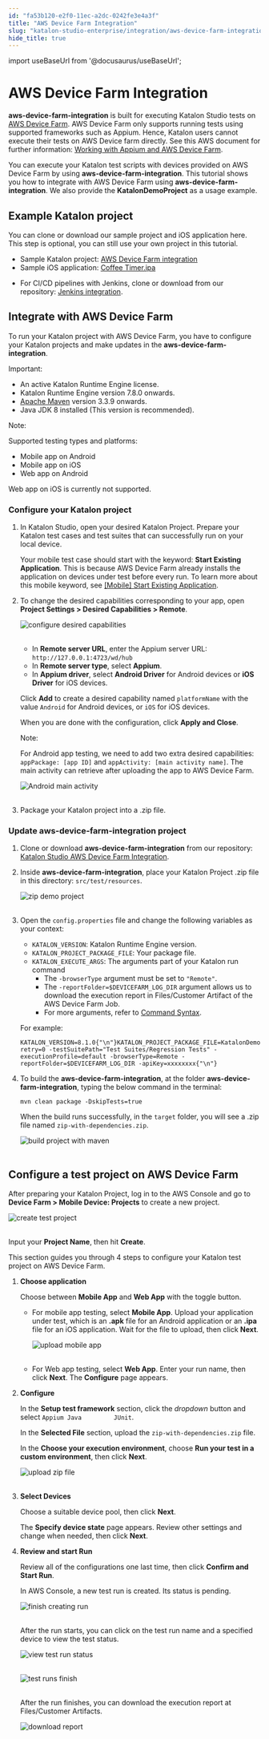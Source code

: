 ```yaml
---
id: "fa53b120-e2f0-11ec-a2dc-0242fe3e4a3f"
title: "AWS Device Farm Integration"
slug: "katalon-studio-enterprise/integration/aws-device-farm-integration"
hide_title: true
---
```

import useBaseUrl from '@docusaurus/useBaseUrl';


# <a id="id" class="anchor_top_offset"/><a id="ariaid-title1" class="anchor_top_offset"/>AWS Device Farm Integration

<p xmlns="http://www.w3.org/1999/xhtml" className="p"><strong className="ph b">aws-device-farm-integration</strong> is built for   executing Katalon Studio tests on <a className="xref j-external-link" href="https://aws.amazon.com/device-farm/" target="_blank">AWS Device Farm</a>. AWS   Device Farm only supports running tests using supported frameworks   such as Appium. Hence, Katalon users cannot execute their tests on   AWS Device farm directly. See this AWS document for further   information: <a className="xref j-external-link" href="https://docs.aws.amazon.com/devicefarm/latest/developerguide/test-types-appium.html" target="_blank">Working     with Appium and AWS Device Farm</a>.</p> 
<p xmlns="http://www.w3.org/1999/xhtml" className="p">You can execute your Katalon test scripts with devices provided   on AWS Device Farm by using   <strong className="ph b">aws-device-farm-integration</strong>. This tutorial shows   you how to integrate with AWS Device Farm using   <strong className="ph b">aws-device-farm-integration</strong>. We also provide the   <strong className="ph b">KatalonDemoProject</strong> as a usage example.</p> 

## <a id="id_1" class="anchor_top_offset"/>Example Katalon project

<p xmlns="http://www.w3.org/1999/xhtml" className="p">You can clone or download our sample project and iOS application   here. This step is optional, you can still use your own project in   this tutorial.</p> 
<ul xmlns="http://www.w3.org/1999/xhtml" className="ul"><li className="li">Sample Katalon project: <a className="xref j-external-link" href="https://github.com/katalon-studio-samples/aws-device-farm-integration/tree/main/aut/KatalonDemoProject" target="_blank">AWS Device Farm integration</a></li><li className="li">Sample iOS application: <a className="xref j-external-link" href="https://github.com/katalon-studio-samples/aws-device-farm-integration/blob/main/aut/Coffee%20Timer.ipa" target="_blank">Coffee       Timer.ipa</a>   </li><li className="li"><p className="p">For CI/CD pipelines with Jenkins, clone or download from our       repository: <a className="xref j-external-link" href="https://github.com/katalon-studio-samples/ci-samples" target="_blank">Jenkins         integration</a>.</p></li></ul> 

## <a id="id_2" class="anchor_top_offset"/>Integrate with AWS Device Farm

<p xmlns="http://www.w3.org/1999/xhtml" className="p">To run your Katalon project with AWS Device Farm, you have to   configure your Katalon projects and make updates in the   <strong className="ph b">aws-device-farm-integration</strong>.</p> 
<div xmlns="http://www.w3.org/1999/xhtml" className="note important note_important"><span className="note__title">Important:</span> 
  <ul className="ul"><li className="li">An active Katalon Runtime Engine license.</li><li className="li">Katalon Runtime Engine version 7.8.0 onwards.</li><li className="li">
      <a className="xref j-external-link" href="https://maven.apache.org/download.cgi" target="_blank">Apache
        Maven</a> version 3.3.9 onwards.</li><li className="li">Java JDK 8 installed (This version is recommended).</li></ul>
</div>
<div xmlns="http://www.w3.org/1999/xhtml" className="note note note_note"><span className="note__title">Note:</span> <p className="p">Supported testing types and platforms:</p><ul className="ul"><li className="li">Mobile app on Android</li><li className="li">Mobile app on iOS</li><li className="li">Web app on Android</li></ul>
  <p className="p">Web app on iOS is currently not supported.</p>
</div>

### <a id="id_3" class="anchor_top_offset"/>Configure your Katalon project

<ol xmlns="http://www.w3.org/1999/xhtml" className="ol"><li className="li">     <p className="p">In Katalon Studio, open your desired Katalon Project. Prepare       your Katalon test cases and test suites that can successfully run       on your local device.</p>     <p className="p">Your mobile test case should start with the keyword:       <strong className="ph b">Start Existing Application</strong>. This is because AWS       Device Farm already installs the application on devices under test       before every run. To learn more about this mobile keyword, see <a className="xref" href="/docs/katalon-studio-enterprise/keywords/mobile-keywords/mobile-start-existing-application">[Mobile]         Start Existing Application</a>.</p>   </li><li className="li">     <p className="p">To change the desired capabilities corresponding to your app,       open <strong className="ph b">Project Settings &gt; Desired Capabilities &gt;         Remote</strong>.</p>     <p className="p">       <img className="image" src={useBaseUrl("https://github.com/katalon-studio/docs-images/raw/master/katalon-studio/docs/aws-device-farm-integration/KS-AWS-Enable-AWS.png")} width={700} alt="configure desired capabilities" /><br /><br />     </p>     <ul className="ul"><li className="li">In <strong className="ph b">Remote server URL</strong>, enter the Appium server         URL: <code className="ph codeph">http://127.0.0.1:4723/wd/hub         </code></li><li className="li">In <strong className="ph b">Remote server type</strong>, select         <strong className="ph b">Appium</strong>.</li><li className="li">In <strong className="ph b">Appium driver</strong>, select <strong className="ph b">Android           Driver</strong> for Android devices or <strong className="ph b">iOS Driver</strong>         for iOS devices.</li></ul>     <p className="p">Click <strong className="ph b">Add</strong> to create a desired capability named       <code className="ph codeph">platformName</code> with the value <code className="ph codeph">Android</code> for       Android devices, or <code className="ph codeph">iOS</code> for iOS devices.</p>     <p className="p">When you are done with the configuration, click <strong className="ph b">Apply         and Close</strong>.</p>     <div className="note note note_note"><span className="note__title">Note:</span>        <p className="p">For Android app testing, we need to add two extra desired         capabilities: <code className="ph codeph">appPackage: [app ID]</code> and         <code className="ph codeph">appActivity: [main activity name]</code>. The main activity         can retrieve after uploading the app to AWS Device Farm.</p>       <p className="p">         <img className="image" src={useBaseUrl("https://github.com/katalon-studio/docs-images/raw/master/katalon-studio/docs/aws-device-farm-integration/android-main-activity.png")} width={400} alt="Android main activity" /><br /><br />       </p>     </div>   </li><li className="li">     <p className="p">Package your Katalon project into a .zip file.</p>   </li></ol> 

### <a id="id_4" class="anchor_top_offset"/>Update aws-device-farm-integration project

<ol xmlns="http://www.w3.org/1999/xhtml" className="ol"><li className="li">Clone or download <strong className="ph b">aws-device-farm-integration</strong>     from our repository: <a className="xref j-external-link" href="https://github.com/katalon-studio-samples/aws-device-farm-integration" target="_blank">Katalon       Studio AWS Device Farm Integration</a>.</li><li className="li">     <p className="p">Inside <strong className="ph b">aws-device-farm-integration</strong>, place your       Katalon Project .zip file in this directory:       <code className="ph codeph">src/test/resources</code>.</p>     <p className="p">       <img className="image" src={useBaseUrl("https://github.com/katalon-studio/docs-images/raw/master/katalon-studio/docs/aws-device-farm-integration/zip-demo-project.png")} width={400} alt="zip demo project" /><br /><br />     </p>   </li><li className="li">     <p className="p">Open the <code className="ph codeph">config.properties</code> file and change the       following variables as your context:</p>     <ul className="ul"><li className="li">         <code className="ph codeph">KATALON_VERSION</code>: Katalon Runtime Engine         version.</li><li className="li">         <code className="ph codeph">KATALON_PROJECT_PACKAGE_FILE</code>: Your package         file.</li><li className="li">         <code className="ph codeph">KATALON_EXECUTE_ARGS</code>: The arguments part of your         Katalon run command          <ul className="ul"><li className="li">The <code className="ph codeph">-browserType</code> argument must be set to             <code className="ph codeph">"Remote"</code>.</li><li className="li">The <code className="ph codeph">-reportFolder=$DEVICEFARM_LOG_DIR</code> argument             allows us to download the execution report in Files/Customer             Artifact of the AWS Device Farm Job.</li><li className="li">For more arguments, refer to <a className="xref" href="/docs/katalon-runtime-engine/command-syntax-command-lineconsole-mode-execution#concept-1437">Command               Syntax</a>.</li></ul>       </li></ul>     <p className="p">For example:</p>     <pre className="pre codeblock"><code>KATALON_VERSION=8.1.0{"\n"}KATALON_PROJECT_PACKAGE_FILE=KatalonDemoProject.zip{"\n"}KATALON_EXECUTE_ARGS=-retry=0 -testSuitePath="Test Suites/Regression Tests" -executionProfile=default -browserType=Remote -reportFolder=$DEVICEFARM_LOG_DIR -apiKey=xxxxxxxx{"\n"}</code></pre>   </li><li className="li">     <p className="p">To build the <strong className="ph b">aws-device-farm-integration</strong>, at       the folder <strong className="ph b">aws-device-farm-integration</strong>, typing the       below command in the terminal:</p>     <p className="p">       <code className="ph codeph">mvn clean package -DskipTests=true</code>     </p>     <p className="p">When the build runs successfully, in the <code className="ph codeph">target</code>       folder, you will see a .zip file named       <code className="ph codeph">zip-with-dependencies.zip</code>.</p>     <p className="p">       <img className="image" src={useBaseUrl("https://github.com/katalon-studio/docs-images/raw/master/katalon-studio/docs/aws-device-farm-integration/2-build-project-with-maven.png")} width={500} alt="build project with maven" /><br /><br />     </p>   </li></ol> 

## <a id="id_5" class="anchor_top_offset"/>Configure a test project on AWS Device Farm

<p xmlns="http://www.w3.org/1999/xhtml" className="p">After preparing your Katalon Project, log in to the AWS Console   and go to <strong className="ph b">Device Farm &gt; Mobile Device: Projects</strong>   to create a new project.</p> 
<p xmlns="http://www.w3.org/1999/xhtml" className="p">   <img className="image" src={useBaseUrl("https://github.com/katalon-studio/docs-images/raw/master/katalon-studio/docs/aws-device-farm-integration/3-create-test-project.png")} width={700} alt="create test project" /><br /><br /> </p> 
<p xmlns="http://www.w3.org/1999/xhtml" className="p">Input your <strong className="ph b">Project Name</strong>, then hit   <strong className="ph b">Create</strong>.</p> 
<p xmlns="http://www.w3.org/1999/xhtml" className="p">This section guides you through 4 steps to configure your   Katalon test project on AWS Device Farm.</p> 
<ol xmlns="http://www.w3.org/1999/xhtml" className="ol"><li className="li">     <p className="p"><strong className="ph b">Choose application</strong>     </p>     <p className="p">Choose between <strong className="ph b">Mobile App</strong> and <strong className="ph b">Web         App</strong> with the toggle button.</p>     <ul className="ul"><li className="li">         <p className="p">For mobile app testing, select <strong className="ph b">Mobile App</strong>.           Upload your application under test, which is an           <strong className="ph b">.apk</strong> file for an Android application or an           <strong className="ph b">.ipa</strong> file for an iOS application. Wait for the           file to upload, then click <strong className="ph b">Next</strong>.</p>         <p className="p">           <img className="image" src={useBaseUrl("https://github.com/katalon-studio/docs-images/raw/master/katalon-studio/docs/aws-device-farm-integration/3-upload-mobile-app.png")} width={600} alt="upload mobile app" /><br /><br />         </p>       </li><li className="li">         <p className="p">For Web app testing, select <strong className="ph b">Web App</strong>. Enter your           run name, then click <strong className="ph b">Next</strong>. The           <strong className="ph b">Configure</strong> page appears.</p>       </li></ul>   </li><li className="li">     <p className="p"><strong className="ph b">Configure</strong>     </p>     <p className="p">In the <strong className="ph b">Setup test framework</strong> section, click the       <em className="ph i">dropdown</em> button and select <code className="ph codeph">Appium Java         JUnit</code>.</p>     <p className="p">In the <strong className="ph b">Selected File</strong> section, upload the       <code className="ph codeph">zip-with-dependencies.zip</code> file.</p>     <p className="p">In the <strong className="ph b">Choose your execution environment</strong>,       choose <strong className="ph b">Run your test in a custom environment</strong>, then       click <strong className="ph b">Next</strong>.</p>     <p className="p">       <img className="image" src={useBaseUrl("https://github.com/katalon-studio/docs-images/raw/master/katalon-studio/docs/aws-device-farm-integration/3-upload-zip-file.png")} width={700} alt="upload zip file" /><br /><br />     </p>   </li><li className="li">     <p className="p"><strong className="ph b">Select Devices</strong>     </p>     <p className="p">Choose a suitable device pool, then click       <strong className="ph b">Next</strong>.</p>     <p className="p">The <strong className="ph b">Specify device state</strong> page appears. Review       other settings and change when needed, then click       <strong className="ph b">Next</strong>.</p>   </li><li className="li">     <p className="p"><strong className="ph b">Review and start Run</strong>     </p>     <p className="p">Review all of the configurations one last time, then click       <strong className="ph b">Confirm and Start Run</strong>.</p>     <p className="p">In AWS Console, a new test run is created. Its status is       pending.</p>     <p className="p">       <img className="image" src={useBaseUrl("https://github.com/katalon-studio/docs-images/raw/master/katalon-studio/docs/aws-device-farm-integration/3-finish-creating-run.png")} width={700} alt="finish creating run" /><br /><br />     </p>     <p className="p">After the run starts, you can click on the test run name and a       specified device to view the test status.</p>     <p className="p">       <img className="image" src={useBaseUrl("https://github.com/katalon-studio/docs-images/raw/master/katalon-studio/docs/aws-device-farm-integration/3-view-test-run-status.png")} width={700} alt="view test run status" /><br /><br />     </p>     <p className="p">       <img className="image" src={useBaseUrl("https://github.com/katalon-studio/docs-images/raw/master/katalon-studio/docs/aws-device-farm-integration/3-test-runs-finish.png")} width={700} alt="test runs finish" /><br /><br />     </p>     <p className="p">After the run finishes, you can download the execution report at       Files/Customer Artifacts.</p>     <p className="p">       <img className="image" src={useBaseUrl("https://github.com/katalon-studio/docs-images/raw/master/katalon-studio/docs/aws-device-farm-integration/3-download-report.png")} width={700} alt="download report" /><br /><br />     </p>   </li></ol> 
